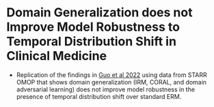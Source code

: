 # Domain Generalization does not Improve Model Robustness to Temporal Distribution Shift in Clinical Medicine
- Replication of the findings in [Guo et al 2022](https://www.nature.com/articles/s41598-022-06484-1) using data from STARR OMOP that shows domain generalization (IRM, CORAL, and domain adversarial learning) does not improve model robustness in the presence of temporal distribution shift over standard ERM.